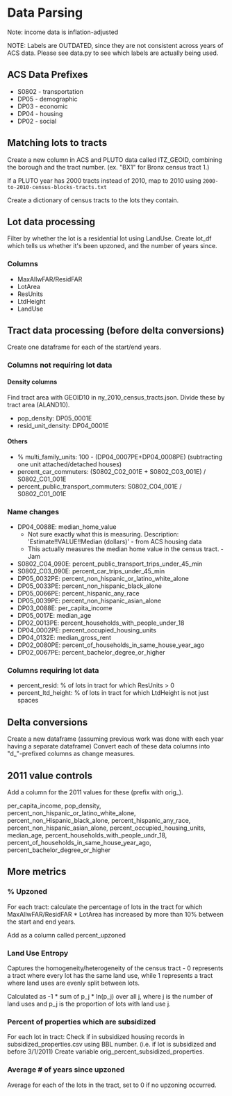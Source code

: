 # Data Parsing

Note: income data is inflation-adjusted

NOTE: Labels are OUTDATED, since they are not consistent across years of ACS data. 
Please see data.py to see which labels are actually being used. 

## ACS Data Prefixes

- S0802 - transportation
- DP05 - demographic
- DP03 - economic
- DP04 - housing
- DP02 - social

## Matching lots to tracts

Create a new column in ACS and PLUTO data called ITZ_GEOID, combining the borough and the tract
number. (ex. "BX1" for Bronx census tract 1.)

If a PLUTO year has 2000 tracts instead of 2010, map to 2010 using
`2000-to-2010-census-blocks-tracts.txt`

Create a dictionary of census tracts to the lots they contain.

## Lot data processing

Filter by whether the lot is a residential lot using LandUse. 
Create lot_df which tells us whether it's been upzoned, and the number of years since. 

### Columns

- MaxAllwFAR/ResidFAR
- LotArea
- ResUnits
- LtdHeight
- LandUse

## Tract data processing (before delta conversions)

Create one dataframe for each of the start/end years.

### Columns not requiring lot data

#### Density columns

Find tract area with GEOID10 in ny_2010_census_tracts.json.
Divide these by tract area (ALAND10). 
- pop_density: DP05_0001E
- resid_unit_density: DP04_0001E

#### Others

- % multi_family_units: 100 - (DP04_0007PE+DP04_0008PE) (subtracting one unit attached/detached houses)
- percent_car_commuters: (S0802_C02_001E + S0802_C03_001E) / S0802_C01_001E
- percent_public_transport_commuters: S0802_C04_001E / S0802_C01_001E

### Name changes

- DP04_0088E: median_home_value
    - Not sure exactly what this is measuring. Description: 'Estimate!!VALUE!!Median (dollars)' - from ACS housing data
    - This actually measures the median home value in the census tract. - Jam
- S0802_C04_090E: percent_public_transport_trips_under_45_min
- S0802_C03_090E: percent_car_trips_under_45_min
- DP05_0032PE: percent_non_hispanic_or_latino_white_alone
- DP05_0033PE: percent_non_hispanic_black_alone
- DP05_0066PE: percent_hispanic_any_race
- DP05_0039PE: percent_non_hispanic_asian_alone
- DP03_0088E: per_capita_income
- DP05_0017E: median_age
- DP02_0013PE: percent_households_with_people_under_18
- DP04_0002PE: percent_occupied_housing_units
- DP04_0132E: median_gross_rent
- DP02_0080PE: percent_of_households_in_same_house_year_ago
- DP02_0067PE: percent_bachelor_degree_or_higher

### Columns requiring lot data

- percent_resid: % of lots in tract for which ResUnits > 0
- percent_ltd_height: % of lots in tract for which LtdHeight is not just spaces

## Delta conversions

Create a new dataframe (assuming previous work was done with each year having a separate dataframe)
Convert each of these data columns into "d_"-prefixed columns as change measures.

## 2011 value controls

Add a column for the 2011 values for these (prefix with orig_).

per_capita_income, pop_density, percent_non_hispanic_or_latino_white_alone, percent_non_Hispanic_black_alone, percent_hispanic_any_race, percent_non_hispanic_asian_alone, percent_occupied_housing_units, median_age, 
percent_households_with_people_undr_18, percent_of_households_in_same_house_year_ago, percent_bachelor_degree_or_higher

## More metrics

### % Upzoned

For each tract:
    calculate the percentage of lots in the tract for which MaxAllwFAR/ResidFAR * LotArea has increased by more than 10% between the start and end years.

Add as a column called percent_upzoned

### Land Use Entropy 

Captures the homogeneity/heterogeneity of the census tract - 0 represents a tract where every lot has the same land use,
while 1 represents a tract where land uses are evenly split between lots. 

Calculated as -1 * sum of p_j * ln(p_j) over all j, where j is the number of land uses and p_j is the proportion of lots
with land use j. 

### Percent of properties which are subsidized 

For each lot in tract: 
Check if in subsidized housing records in subsidized_properties.csv using BBL number. (i.e. if lot is subsidized and before 3/1/2011)
Create variable orig_percent_subsidized_properties. 

### Average # of years since upzoned

Average for each of the lots in the tract, set to 0 if no upzoning occurred.
